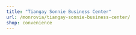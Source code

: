 ```yaml
---
title: "Tiangay Sonnie Business Center"
url: /monrovia/tiangay-sonnie-business-center/
shop: convenience
---
```

